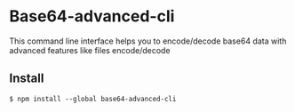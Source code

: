 # Base64-advanced-cli
This command line interface helps you to encode/decode base64 data with advanced features like files encode/decode

## Install

```
$ npm install --global base64-advanced-cli
```
